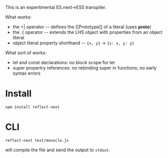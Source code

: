This is an experitmental ES.next->ES5 transpiler.

What works:

* the <| operator -- defines the [[Prototype]] of a literal (uses __proto__)
* the .{ operator -- extends the LHS object with properties from an object literal
* object literal property shorthand -- `{x, y}` -> `{x: x, y: y}`

What sort of works:

* let and const declarations: no block scope for let
* super propertry references: no rebinding super in functions; no early syntax errors

Install
==
    npm install reflect-next

CLI
==
    reflect-next test/monocle.js

will compile the file and send the output to `stdout`.

